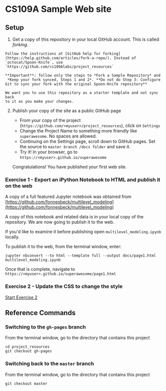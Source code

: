 # CS109A Sample Web site


## Setup

1.   Get a copy of this repository in your local GitHub account. This is called _forking_.

    Follow the instructions at [GitHub help for forking](https://help.github.com/articles/fork-a-repo/). Instead of
    `octocat/Spoon-Knife`, use `https://github.com/cs109Alabs/project_resources`

    **Important**: follow only the steps to *Fork a Sample Repository* and
     *Keep your fork synced, Steps 1 and 2*. **Do not do Step 3: Configure Git to sync your fork with the original Spoon-Knife repository**

    We want you to use this repository as a starter template and not sync back
    to it as you make your changes.

2. Publish your copy of the site as a public GitHub page

    * From your copy of the project (`https://github.com/<myuser>/project_resources`),
    click on  `Settings`
    * Change the Project Name to something more friendly like `superawesome`. No spaces
    are allowed.
    * Continuing on the Settings page, scroll down to GitHub pages. Set the source to
    `master branch /docs folder` and save it.
    * Try it! In your browser, go to `https://<myuser>.github.io/superawesome`

    Congratulations! You have published your first web site.


### Exercise 1 - Export an iPython Notebook to HTML and publish it on the web

A copy of a full featured Jupyter notebook was obtained from  [https://github.com/fonnesbeck/multilevel_modeling](https://github.com/fonnesbeck/multilevel_modeling)

A copy of this notebook and related data is in your local copy of the repository.
We are now going to publish it to the web.

If you'd like to examine it before publishing open `multilevel_modeling.ipynb` locally.

To publish it to the web, from the terminal window, enter:

```
jupyter nbconvert --to html --template full --output docs/page1.html multilevel_modeling.ipynb
```

Once that is complete, navigate to `https://<myuser>.github.io/superawesome/page1.html`



### Exercise 2 - Update the CSS to change the style

[Start Exercise 2](exercise2.md)



## Reference Commands

### Switching to the `gh-pages` branch

From the terminal window, go to the directory that contains this project

```
cd project_resources
git checkout gh-pages
```

### Switching back to the `master` branch

From the terminal window, go to the directory that contains this project

```
git checkout master
```
